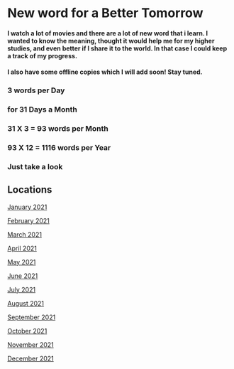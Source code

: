 # New word for a Better Tomorrow 

#### I watch a lot of movies and there are a lot of new word that i learn. I wanted to know the meaning, thought it would help me for my higher studies, and even better if I share it to the world. In that case I could keep a track of my progress.

#### I also have some offline copies which I will add soon! Stay tuned.

### 3 words per Day

### for 31 Days a Month

### 31 X 3 = 93 words per Month

### 93 X 12 = 1116 words per Year

### Just take a look 

## Locations

[January 2021][jan2021]

[February 2021][feb2021]

[March 2021][mar2021]

[April 2021][apr2021]

[May 2021][may2021]

[June 2021][jun2021]

[July 2021][jul2021]

[August 2021][aug2021]

[September 2021][sep2021]

[October 2021][oct2021]

[November 2021][nov2021]

[December 2021][dec2021]

[jan2021]: January2021/README.md
[feb2021]: Februray2021/README.md
[mar2021]: March/README.md
[apr2021]: April/README.md
[may2021]: May/README.md
[jul2021]: June/README.md
[jun2021]: July/README.md
[aug2021]: August/README.md
[sep2021]: September/README.md
[oct2021]: October/README.md
[nov2021]: November/README.md
[dec2021]:December/README.md

